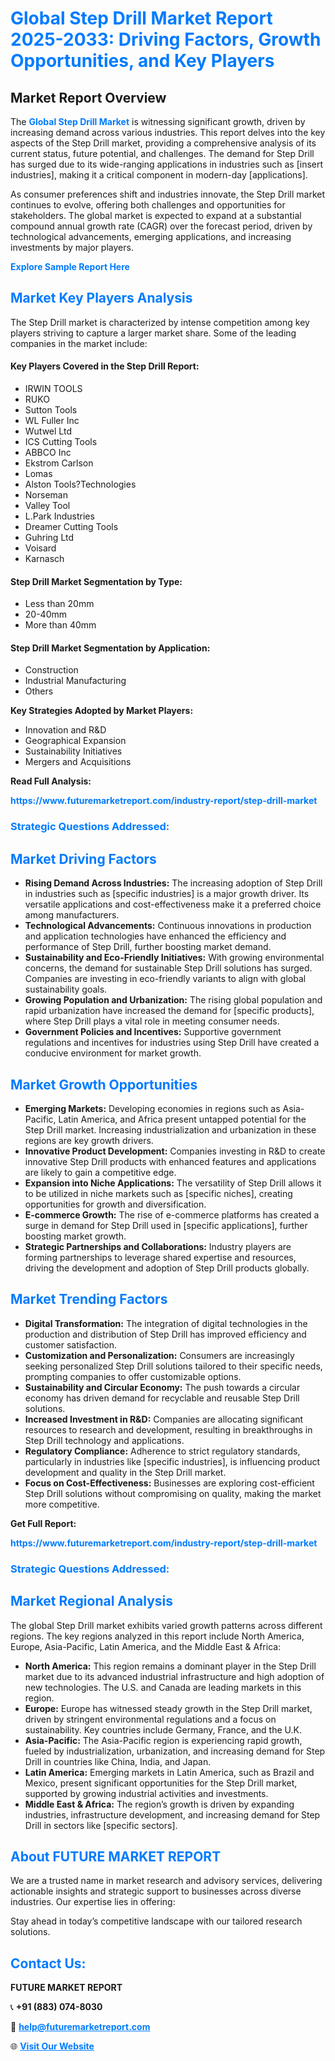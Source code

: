 <h1 style="color: #007BFF;">Global Step Drill Market Report 2025-2033: Driving Factors, Growth Opportunities, and Key Players</h1>

<section id="overview">
<h2>Market Report Overview</h2>
<p>The <a href="https://www.futuremarketreport.com/industry-report/step-drill-market" style="color: #007BFF; text-decoration: none;"><strong>Global Step Drill Market</strong></a> is witnessing significant growth, driven by increasing demand across various industries. This report delves into the key aspects of the Step Drill market, providing a comprehensive analysis of its current status, future potential, and challenges. The demand for Step Drill has surged due to its wide-ranging applications in industries such as [insert industries], making it a critical component in modern-day [applications].</p>
<p>As consumer preferences shift and industries innovate, the Step Drill market continues to evolve, offering both challenges and opportunities for stakeholders. The global market is expected to expand at a substantial compound annual growth rate (CAGR) over the forecast period, driven by technological advancements, emerging applications, and increasing investments by major players.</p>
</section>

<section id="overview">
<p><a href="https://www.futuremarketreport.com/request-sample/reportId=42690" style="color: #007BFF; text-decoration: none;"><strong>Explore Sample Report Here</strong></a></p>
</section>

<section id="key-players">
<h2 style="color: #007BFF;">Market Key Players Analysis</h2>
<p>The Step Drill market is characterized by intense competition among key players striving to capture a larger market share. Some of the leading companies in the market include:</p>
<h4>Key Players Covered in the Step Drill Report:</h4>
<ul><li>IRWIN TOOLS</li><li>RUKO</li><li>Sutton Tools</li><li>WL Fuller Inc</li><li>Wutwel Ltd</li><li>ICS Cutting Tools</li><li>ABBCO Inc</li><li>Ekstrom Carlson</li><li>Lomas</li><li>Alston Tools?Technologies</li><li>Norseman</li><li>Valley Tool</li><li>L.Park Industries</li><li>Dreamer Cutting Tools</li><li>Guhring Ltd</li><li>Voisard</li><li>Karnasch</li></ul>
<h4>Step Drill Market Segmentation by Type:</h4>
<ul><li>Less than 20mm</li><li>20-40mm</li><li>More than 40mm</li></ul>

<h4>Step Drill Market Segmentation by Application:</h4>
<ul><li>Construction</li><li>Industrial Manufacturing</li><li>Others</li></ul>
<p><strong>Key Strategies Adopted by Market Players:</strong></p>
<ul>
<li>Innovation and R&D</li>
<li>Geographical Expansion</li>
<li>Sustainability Initiatives</li>
<li>Mergers and Acquisitions</li>
</ul>
</section>

<section>
<p><strong>Read Full Analysis: </strong></p><a href="https://www.futuremarketreport.com/industry-report/step-drill-market" style="color: #007BFF; text-decoration: none;"><strong>https://www.futuremarketreport.com/industry-report/step-drill-market</strong></a>
<h3 style="color: #007BFF;">Strategic Questions Addressed:</h3>
</section>

<section id="driving-factors">
<h2 style="color: #007BFF;">Market Driving Factors</h2>
<ul>
<li><strong>Rising Demand Across Industries:</strong> The increasing adoption of Step Drill in industries such as [specific industries] is a major growth driver. Its versatile applications and cost-effectiveness make it a preferred choice among manufacturers.</li>
<li><strong>Technological Advancements:</strong> Continuous innovations in production and application technologies have enhanced the efficiency and performance of Step Drill, further boosting market demand.</li>
<li><strong>Sustainability and Eco-Friendly Initiatives:</strong> With growing environmental concerns, the demand for sustainable Step Drill solutions has surged. Companies are investing in eco-friendly variants to align with global sustainability goals.</li>
<li><strong>Growing Population and Urbanization:</strong> The rising global population and rapid urbanization have increased the demand for [specific products], where Step Drill plays a vital role in meeting consumer needs.</li>
<li><strong>Government Policies and Incentives:</strong> Supportive government regulations and incentives for industries using Step Drill have created a conducive environment for market growth.</li>
</ul>
</section>

<section id="growth-opportunities">
<h2 style="color: #007BFF;">Market Growth Opportunities</h2>
<ul>
<li><strong>Emerging Markets:</strong> Developing economies in regions such as Asia-Pacific, Latin America, and Africa present untapped potential for the Step Drill market. Increasing industrialization and urbanization in these regions are key growth drivers.</li>
<li><strong>Innovative Product Development:</strong> Companies investing in R&D to create innovative Step Drill products with enhanced features and applications are likely to gain a competitive edge.</li>
<li><strong>Expansion into Niche Applications:</strong> The versatility of Step Drill allows it to be utilized in niche markets such as [specific niches], creating opportunities for growth and diversification.</li>
<li><strong>E-commerce Growth:</strong> The rise of e-commerce platforms has created a surge in demand for Step Drill used in [specific applications], further boosting market growth.</li>
<li><strong>Strategic Partnerships and Collaborations:</strong> Industry players are forming partnerships to leverage shared expertise and resources, driving the development and adoption of Step Drill products globally.</li>
</ul>
</section>

<section id="trending-factors">
<h2 style="color: #007BFF;">Market Trending Factors</h2>
<ul>
<li><strong>Digital Transformation:</strong> The integration of digital technologies in the production and distribution of Step Drill has improved efficiency and customer satisfaction.</li>
<li><strong>Customization and Personalization:</strong> Consumers are increasingly seeking personalized Step Drill solutions tailored to their specific needs, prompting companies to offer customizable options.</li>
<li><strong>Sustainability and Circular Economy:</strong> The push towards a circular economy has driven demand for recyclable and reusable Step Drill solutions.</li>
<li><strong>Increased Investment in R&D:</strong> Companies are allocating significant resources to research and development, resulting in breakthroughs in Step Drill technology and applications.</li>
<li><strong>Regulatory Compliance:</strong> Adherence to strict regulatory standards, particularly in industries like [specific industries], is influencing product development and quality in the Step Drill market.</li>
<li><strong>Focus on Cost-Effectiveness:</strong> Businesses are exploring cost-efficient Step Drill solutions without compromising on quality, making the market more competitive.</li>
</ul>
</section>

<section>
<p><strong>Get Full Report: </strong></p><a href="https://www.futuremarketreport.com/industry-report/step-drill-market" style="color: #007BFF; text-decoration: none;"><strong>https://www.futuremarketreport.com/industry-report/step-drill-market</strong></a>
<h3 style="color: #007BFF;">Strategic Questions Addressed:</h3>
</section>


<section id="regional-analysis">
<h2 style="color: #007BFF;">Market Regional Analysis</h2>
<p>The global Step Drill market exhibits varied growth patterns across different regions. The key regions analyzed in this report include North America, Europe, Asia-Pacific, Latin America, and the Middle East & Africa:</p>
<ul>
<li><strong>North America:</strong> This region remains a dominant player in the Step Drill market due to its advanced industrial infrastructure and high adoption of new technologies. The U.S. and Canada are leading markets in this region.</li>
<li><strong>Europe:</strong> Europe has witnessed steady growth in the Step Drill market, driven by stringent environmental regulations and a focus on sustainability. Key countries include Germany, France, and the U.K.</li>
<li><strong>Asia-Pacific:</strong> The Asia-Pacific region is experiencing rapid growth, fueled by industrialization, urbanization, and increasing demand for Step Drill in countries like China, India, and Japan.</li>
<li><strong>Latin America:</strong> Emerging markets in Latin America, such as Brazil and Mexico, present significant opportunities for the Step Drill market, supported by growing industrial activities and investments.</li>
<li><strong>Middle East & Africa:</strong> The region’s growth is driven by expanding industries, infrastructure development, and increasing demand for Step Drill in sectors like [specific sectors].</li>
</ul>
</section>

<footer>
<h2 style="color: #007BFF;">About FUTURE MARKET REPORT</h2>
<p>We are a trusted name in market research and advisory services, delivering actionable insights and strategic support to businesses across diverse industries. Our expertise lies in offering:</p>

<p>Stay ahead in today’s competitive landscape with our tailored research solutions.</p>

<h2 style="color: #007BFF;">Contact Us:</h2>
<p><strong>FUTURE MARKET REPORT</strong></p>
<p>📞 <strong>+91 (883) 074-8030</strong></p>
<p>📧 <strong><a href="mailto:help@futuremarketreport.com" style="color: #007BFF;">help@futuremarketreport.com</a></strong></p>
<p>🌐 <strong><a href="https://www.futuremarketreport.com/" style="color: #007BFF;">Visit Our Website</a></strong></p>
</footer>